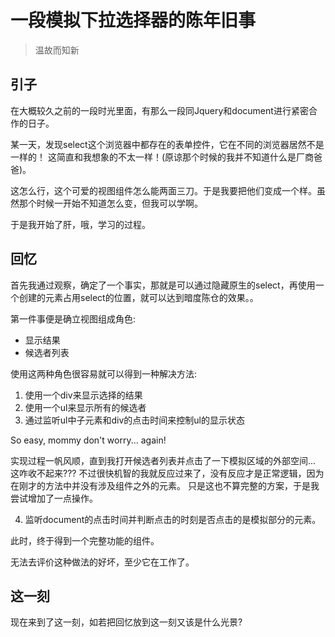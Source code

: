 
# 一段模拟下拉选择器的陈年旧事

> 温故而知新

## 引子
在大概较久之前的一段时光里面，有那么一段同Jquery和document进行紧密合作的日子。

某一天，发现select这个浏览器中都存在的表单控件，它在不同的浏览器居然不是一样的！
这简直和我想象的不太一样！(原谅那个时候的我并不知道什么是厂商爸爸)。

这怎么行，这个可爱的视图组件怎么能两面三刀。于是我要把他们变成一个样。虽然那个时候一开始不知道怎么变，但我可以学啊。

于是我开始了肝，哦，学习的过程。

## 回忆
首先我通过观察，确定了一个事实，那就是可以通过隐藏原生的select，再使用一个创建的元素占用select的位置，就可以达到暗度陈仓的效果。。

第一件事便是确立视图组成角色:

* 显示结果
* 候选者列表

使用这两种角色很容易就可以得到一种解决方法:

1. 使用一个div来显示选择的结果
2. 使用一个ul来显示所有的候选者
3. 通过监听ul中子元素和div的点击时间来控制ul的显示状态

So easy, mommy don't worry... again!

实现过程一帆风顺，直到我打开候选者列表并点击了一下模拟区域的外部空间... 这咋收不起来???
不过很快机智的我就反应过来了，没有反应才是正常逻辑，因为在刚才的方法中并没有涉及组件之外的元素。
只是这也不算完整的方案，于是我尝试增加了一点操作。

4. 监听document的点击时间并判断点击的时刻是否点击的是模拟部分的元素。

此时，终于得到一个完整功能的组件。

无法去评价这种做法的好坏，至少它在工作了。

## 这一刻
现在来到了这一刻，如若把回忆放到这一刻又该是什么光景?

